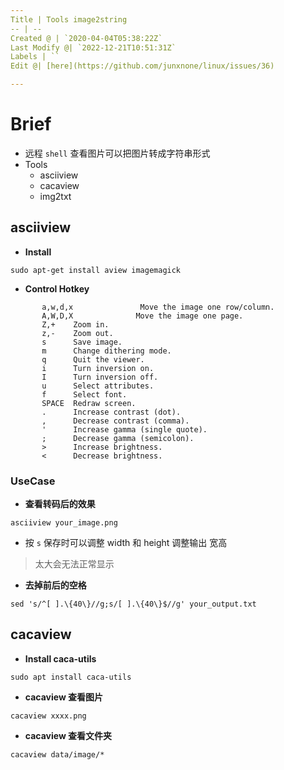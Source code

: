 ```yaml
---
Title | Tools image2string
-- | --
Created @ | `2020-04-04T05:38:22Z`
Last Modify @| `2022-12-21T10:51:31Z`
Labels | ``
Edit @| [here](https://github.com/junxnone/linux/issues/36)

---
```

# Brief
- 远程 `shell` 查看图片可以把图片转成字符串形式
- Tools
  - asciiview 
  - cacaview 
  - img2txt 

## asciiview 

- **Install**

```
sudo apt-get install aview imagemagick
```

- **Control Hotkey**

```
       a,w,d,x               Move the image one row/column.
       A,W,D,X              Move the image one page.
       Z,+    Zoom in.
       z,-    Zoom out.
       s      Save image.
       m      Change dithering mode.
       q      Quit the viewer.
       i      Turn inversion on.
       I      Turn inversion off.
       u      Select attributes.
       f      Select font.
       SPACE  Redraw screen.
       .      Increase contrast (dot).
       ,      Decrease contrast (comma).
       '      Increase gamma (single quote).
       ;      Decrease gamma (semicolon).
       >      Increase brightness.
       <      Decrease brightness.
```

### UseCase

- **查看转码后的效果**

```
asciiview your_image.png
```
- 按 `s` 保存时可以调整 width 和 height 调整输出 宽高
> 太大会无法正常显示

- **去掉前后的空格**

```
sed 's/^[ ].\{40\}//g;s/[ ].\{40\}$//g' your_output.txt 
```

## cacaview 

- **Install caca-utils**

```
sudo apt install caca-utils
```

- **cacaview 查看图片**

```
cacaview xxxx.png
```

- **cacaview 查看文件夹**

```
cacaview data/image/*
```

